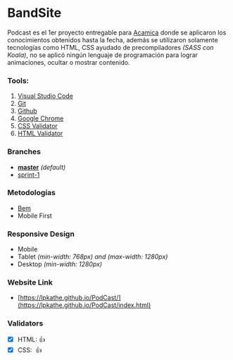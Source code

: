 # BandSite

Podcast es el 1er proyecto entregable para [Acamica](https://www.acamica.com/) donde se aplicaron los conocimientos obtenidos hasta la fecha, además se utilizaron solamente tecnologías como HTML, CSS ayudado de precompiladores _(SASS con Koala)_, no se aplicó ningún lenguaje de programación para lograr animaciones, ocultar o mostrar contenido.

### Tools:

1. [Visual Studio Code](https://code.visualstudio.com/)
2. [Git](https://git-scm.com/)
3. [Github](https://github.com/)
4. [Google Chrome](https://www.google.com/intl/es/chrome/)
5. [CSS Validator](https://jigsaw.w3.org/css-validator/)
6. [HTML Validator](https://validator.w3.org/)

### Branches

- **[master]()** _(default)_
- [sprint-1]()

### Metodologías

- [Bem](http://getbem.com/introduction/)
- Mobile First

### Responsive Design

- Mobile
- Tablet _(min-width: 768px) and (max-width: 1280px)_
- Desktop _(min-width: 1280px)_

### Website Link

- [https://lpkathe.github.io/PodCast/](https://lpkathe.github.io/PodCast/index.html)

### Validators

- [x] HTML: 👍
- [x] CSS:  👍
